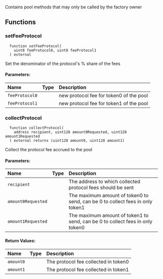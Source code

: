 Contains pool methods that may only be called by the factory owner


## Functions
### setFeeProtocol
```solidity
  function setFeeProtocol(
    uint8 feeProtocol0, uint8 feeProtocol1
  ) external
```
Set the denominator of the protocol's % share of the fees


#### Parameters:
| Name | Type | Description                                                          |
| :--- | :--- | :------------------------------------------------------------------- |
|`feeProtocol0` |  | new protocol fee for token0 of the pool
|`feeProtocol1` |  | new protocol fee for token1 of the pool

### collectProtocol
```solidity
  function collectProtocol(
    address recipient, uint128 amount0Requested, uint128 amount1Requested
  ) external returns (uint128 amount0, uint128 amount1)
```
Collect the protocol fee accrued to the pool


#### Parameters:
| Name | Type | Description                                                          |
| :--- | :--- | :------------------------------------------------------------------- |
|`recipient` |  | The address to which collected protocol fees should be sent
|`amount0Requested` |  | The maximum amount of token0 to send, can be 0 to collect fees in only token1
|`amount1Requested` |  | The maximum amount of token1 to send, can be 0 to collect fees in only token0

#### Return Values:
| Name                           | Type          | Description                                                                  |
| :----------------------------- | :------------ | :--------------------------------------------------------------------------- |
|`amount0`|  | The protocol fee collected in token0
|`amount1`|  | The protocol fee collected in token1
